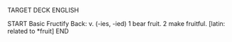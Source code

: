 TARGET DECK
ENGLISH

START
Basic
Fructify
Back: v. (-ies, -ied) 1 bear fruit. 2 make fruitful. [latin: related to *fruit]
END
